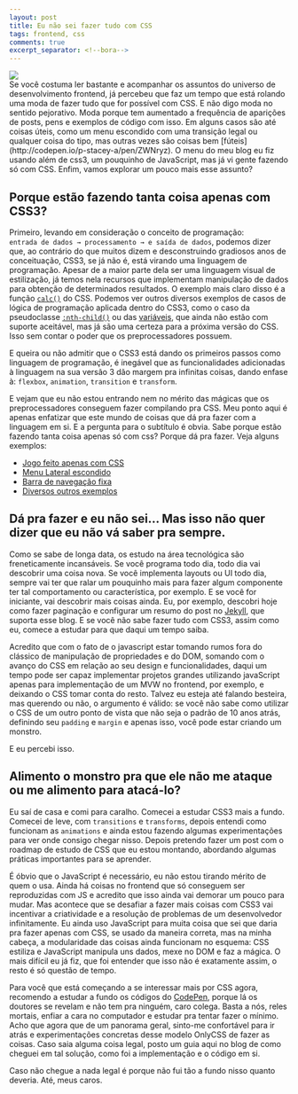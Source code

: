 ```yaml
---
layout: post
title: Eu não sei fazer tudo com CSS
tags: frontend, css
comments: true
excerpt_separator: <!--bora-->
---
```

<div class="post-img-container">
	<img class="post-img" src="http://16102-presscdn-0-48.pagely.netdna-cdn.com/wp-content/uploads/2014/12/css3_2.jpg"/>
</div>
Se você costuma ler bastante e acompanhar os assuntos do universo de desenvolvimento frontend, já percebeu que faz um tempo que está rolando uma moda de fazer tudo que for possível com CSS. E não digo moda no sentido pejorativo. Moda porque tem aumentado a frequência de aparições de posts, pens e exemplos de código com isso. Em alguns casos são até coisas úteis, como um menu escondido com uma transição legal ou qualquer coisa do tipo, mas outras vezes são coisas bem [fúteis](http://codepen.io/p-stacey-a/pen/ZWNryz). O  menu do meu blog eu fiz usando além de css3, um pouquinho de JavaScript, mas já vi gente fazendo só com CSS. Enfim, vamos explorar um pouco mais esse assunto?
<!--bora-->

## Porque estão fazendo tanta coisa apenas com CSS3?

Primeiro, levando em consideração o conceito de programação: <code> entrada de dados &#8594; processamento &#8594; e saída de dados</code>, podemos dizer que, ao contrário do que muitos dizem e desconstruindo gradiosos anos de conceituação, CSS3, se já não é, está virando uma linguagem de programação. Apesar de a maior parte dela ser uma linguagem visual de estilização, já temos nela recursos que implementam manipulação de dados para obtenção de determinados resultados. O exemplo mais claro disso é a função <a href="https://developer.mozilla.org/pt-BR/docs/Web/CSS/calc"><code>calc()</code></a> do CSS. Podemos ver outros diversos exemplos de casos de lógica de programação aplicada dentro do CSS3, como o caso da pseudoclasse <code><a href="https://developer.mozilla.org/pt-BR/docs/Web/CSS/:nth-child">:nth-child()</a></code> ou das [variáveis](https://developer.mozilla.org/pt-BR/docs/Web/CSS/Using_CSS_variables), que ainda não estão com suporte aceitável, mas já são uma certeza para a próxima versão do CSS. Isso sem contar o poder que os preprocessadores possuem.

E queira ou não admitir que o CSS3 está dando os primeiros passos como linguagem de programação, é inegável que as funcionalidades adicionadas à linguagem na sua versão 3 dão margem pra infinitas coisas, dando enfase à: <code>flexbox</code>, <code>animation</code>, <code>transition</code> e <code>transform</code>. 

E vejam que eu não estou entrando nem no mérito das mágicas que os preprocessadores conseguem fazer compilando pra CSS. Meu ponto aqui é apenas enfatizar que este mundo de coisas que dá pra fazer com a linguagem em si. E a pergunta para o subtítulo é obvia. Sabe porque estão fazendo tanta coisa apenas só com css? Porque dá pra fazer. Veja alguns exemplos:

- [Jogo feito apenas com CSS](http://codepen.io/i0z/pen/mFLCw)
- [Menu Lateral escondido](http://codepen.io/Twikito/pen/zGdqVO)
- [Barra de navegação fixa](http://codepen.io/Haru89ka/pen/jPbVWZ)
- [Diversos outros exemplos](http://codepen.io/search/pens?q=only+css&limit=all&type=type-pens)

## Dá pra fazer e eu não sei... Mas isso não quer dizer que eu não vá saber pra sempre.

Como se sabe de longa data, os estudo na área tecnológica são freneticamente incansáveis. Se você programa todo dia, todo dia vai descobrir uma coisa nova. Se você implementa layouts ou UI todo dia, sempre vai ter que ralar um pouquinho mais para fazer algum componente ter tal comportamento ou característica, por exemplo. E se você for iniciante, vai descobrir mais coisas ainda. Eu, por exemplo, descobri hoje como fazer paginação e configurar um resumo do post no <a href="https://jekyllrb.com/">Jekyll</a>, que suporta esse blog. E se você não sabe fazer tudo com CSS3, assim como eu, comece a estudar para que daqui um tempo saiba.

Acredito que com o fato de o javascript estar tomando rumos fora do clássico de manipulação de propriedades e do DOM, somando com o avanço do CSS em relação ao seu design e funcionalidades, daqui um tempo pode ser capaz implementar projetos grandes utilizando javaScript apenas para implementação de um MVW no frontend, por exemplo, e deixando o CSS tomar conta do resto. Talvez eu esteja até falando besteira, mas querendo ou não, o argumento é válido: se você não sabe como utilizar o CSS de um outro ponto de vista que não seja o padrão de 10 anos atrás, definindo seu <code>padding</code> e <code>margin</code> e apenas isso, você pode estar criando um monstro.

E eu percebi isso. 

## Alimento o monstro pra que ele não me ataque ou me alimento para atacá-lo?

Eu saí de casa e comi para caralho. Comecei a estudar CSS3 mais a fundo. Comecei de leve, com <code>transitions</code> e <code>transforms</code>, depois entendi como funcionam as <code>animations</code> e ainda estou fazendo algumas experimentações para ver onde consigo chegar nisso. Depois pretendo fazer um post com o roadmap de estudo de CSS que eu estou montando, abordando algumas práticas importantes para se aprender. 

É óbvio que o JavaScript é necessário, eu não estou tirando mérito de quem o usa. Ainda há coisas no frontend que só conseguem ser reproduzidas com JS e acredito que isso ainda vai demorar um pouco para mudar. Mas acontece que se desafiar a fazer mais coisas com CSS3 vai incentivar a criatividade e a resolução de problemas de um desenvolvedor infinitamente. Eu ainda uso JavaScript para muita coisa que sei que daria pra fazer apenas com CSS, se usado da maneira correta, mas na minha cabeça, a modularidade das coisas ainda funcionam no esquema: CSS estiliza e JavaScript manipula uns dados, mexe no DOM e faz a mágica. O mais difícil eu já fiz, que foi entender que isso não é exatamente assim, o resto é só questão de tempo.

 Para você que está começando a se interessar mais por CSS agora, recomendo a estudar a fundo os códigos do [CodePen](http://codepen.io), porque lá os doutores se revelam e não tem pra ninguém, caro colega. Basta a nós, reles mortais, enfiar a cara no computador e estudar pra tentar fazer o mínimo. Acho que agora que de um panorama geral, sinto-me confortável para ir atrás e experimentações concretas desse modelo OnlyCSS de fazer as coisas. Caso saia alguma coisa legal, posto um guia aqui no blog de como cheguei em tal solução, como foi a implementação e o código em si. 

 Caso não chegue a nada legal é porque não fui tão a fundo nisso quanto deveria. Até, meus caros.





